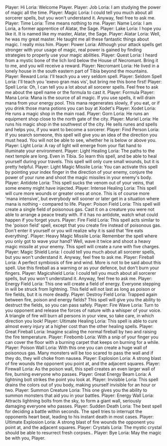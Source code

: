 Player: Hi
Loria: Welcome Player.
Player: Job
Loria: I am studying the power of magic all the time.
Player: Magic
Loria: I could tell you much about all sorcerer spells, but you won't understand it. Anyway, feel free to ask me.
Player: Time
Loria: Time means nothing to me.
Player: Name
Loria: I am Loria, a former apprentice of Alatar, the Sage.
Player: Lake
Loria: I hope you like it. It is named like my master, Alatar, the Sage.
Player: Alatar
Loria: Well, he was my great master. He taught me all these fantastic things about magic. I really miss him.
Player: Power
Loria: Although your attack spells get stronger with your usage of magic, real power is gained by finding strategies to properly use your magic abilities.
Player: Quest
Loria: I heard from a mystic bone of the lich lord below the House of Necromant. Bring it to me, and you will receive a reward.
Player: Necromant
Loria: He lived in a lonely house in the south eastern part of Tibia beyond the mountains.
Player: Reward
Loria: I'll teach you a very seldom spell.
Player: Seldom Spell
Loria: I'll teach you 'exevo gran mas vis', but bring me this bone first!
Player: Spell
Loria:  Oh, I can tell you a lot about all sorcerer spells. Feel free to ask me about the spell name or the formula to cast it.
Player: Formula
Player: Mana
Loria:  Mana is the source of all magic. If you use spells, it will drain mana from your energy pool. This mana regenerates slowly, if you eat, or if you drink those mana potions you can buy at Xodet's
Player: Xodet
Loria: He runs a magic shop in the main road.
Player: Gorn
Loria: He runs an equipment shop close to the north gate of the city.
Player: Muriel
Loria: He runs his magic shop in the southwest of the city. He sells runes and spells and helps you, if you want to become a sorcerer.
Player: Find Person
Loria: If you search someone, this spell will give you an idea of the direction you must head. You will not be able to see, whether he is below or above you.
Player: Light
Loria: A ray of light will emerge from your flat hand to illuminate your environment.
Player: Light Healing
Loria: The paths to the next temple are long. Even in Tibia. So learn this spell, and be able to heal yourself during your travels. This spell will only cure small wounds, but it is pretty helpful.
Player: Light Magic Missile
Loria: You can activate this spell by pointing your index finger in the direction of your enemy, conjure the power of your rune and shoot the magic missiles in your enemy's body.
Player: Antidote
Loria: This spell sucks the venom out of your veins, that some enemy might have injected.
Player: Intense Healing
Loria: This spell will cure more wounds or greater ones at once. This is of course more 'mana intensive', but everybody will sooner or later get in a situation where mana is nothing - compared to life.
Player: Poison Field
Loria: This spell will create a single field of poisonous gas. Cast it on a creature you were not able to arrange a peace treaty with. If it has no antidote, watch what could happen if you forget yours.
Player: Fire Field
Loria: This spell acts similar to the 'poison field' spell, except that you create fire instead of poisonous gas. Don't enter it yourself or you will realize why it is said that 'fire eats everything'.
Player: Heavy Magic Missile
Loria: Remember the spell where you only got to wave your hand? Well, wave it twice and shoot a heavy magic missile at your enemy. This spell will create a rune with five charges.
Player: Magic Shield
Loria: I could tell you much about all sorcerer spells, but you won't understand it. Anyway, feel free to ask me.
Player: Fireball
Loria: A perfect symbiosis of fire and wind. More is not to be said about this spell. Use this fireball as a warning or as your defence, but don't burn your fingers.
Player: Magicshield
Loria: I could tell you much about all sorcerer spells, but you won't understand it. Anyway, feel free to ask me.
Player: Energy Field
Loria: This one will create a field of energy. Everyone stepping in will be struck from lightning. This field will not last as long as poison or fire fields, but it is more deadly.
Player: Destroy Field
Loria: Trapped again between fire, poison and energy fields? This spell will give you the ability to destruct the fields, so you can pass safely.
Player: Fire Wave
Loria: Turn to you opponent and release the forces of nature with a whisper of your voice. A triangle of fire will burn all persons in your view, so take care, in which direction you look!
Player: Ultimate Healing
Loria: This spell is able to cure almost every injury at a higher cost than the other healing spells.
Player: Great Fireball
Loria: Imagine scaling the normal fireball by two and raising the fire temperature.
Player: Firebomb
Loria: With a snip of your finger you can cover the floor with a burning carpet that keeps on burning for a while.
Player: Poison Wall
Loria: With this one you can create a huge wall of poisonous gas. Many monsters will be too scared to pass the wall and if they do, they will choke from nausea.
Player: Explosion
Loria: A strong blast of fire wounds the opponent you point at, and the adjacent squares.
Player: Firewall
Loria: As the poison wall, this spell creates an even larger wall of fire, burning everyone who passes.
Player: Great Energy Beam
Loria: A lightning bolt strikes the point you look at.
Player: Invisible
Loria: This spell drains the colors out of you body, making yourself invisible for an hour or two.
Player: Summon Creature
Loria: This one gives you the ability to summon monsters that aid you in your battles.
Player: Energy Wall
Loria: Attracts lightning bolts from the sky, to form a giant wall, seriously damaging everyone who passes.
Player: Sudden Death
Loria: The best spell for deciding a battle within seconds. The spell tries to interrupt the opponents heart beat, leading to his instant death in most cases.
Player: Ultimate Explosion
Loria: A strong blast of fire wounds the opponent you point at, and the adjacent squares.
Player: Crystals
Loria: The mystic crystal should be able to resurrect fresh corpses..
Player: Bye
Loria: May the magic be with you, Player.
